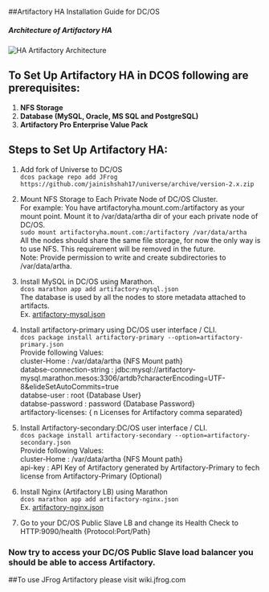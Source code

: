 ##Artifactory HA Installation Guide for DC/OS

##### Architecture of Artifactory HA

![HA Artifactory Architecture](https://raw.githubusercontent.com/JFrogDev/artifactory-dcos/master/images/HA_Diagram.png)

## To Set Up Artifactory HA in DCOS following are prerequisites:
1. **NFS Storage**
2. **Database (MySQL, Oracle,  MS SQL and PostgreSQL)**
3. **Artifactory Pro Enterprise Value Pack**


## Steps to Set Up Artifactory HA:

1. Add fork of Universe to DC/OS<br />
   ```dcos package repo add JFrog https://github.com/jainishshah17/universe/archive/version-2.x.zip```

2. Mount NFS Storage to Each Private Node of DC/OS Cluster.<br />
    For example: You have artifactoryha.mount.com:/artifactory as your mount point.
    Mount it to /var/data/artha dir of your each private node of DC/OS.<br />
    ```sudo mount artifactoryha.mount.com:/artifactory /var/data/artha```<br />
    All the nodes should share the same file storage, for now the only way is to use NFS. This requirement will be removed in the future.<br />
    Note: Provide permission to write and create subdirectories to /var/data/artha.

3. Install MySQL in DC/OS using Marathon.<br />
    ```dcos marathon app add artifactory-mysql.json```<br />
    The database is used by all the nodes to store metadata attached to artifacts.<br />
	Ex. [artifactory-mysql.json](https://github.com/JFrogDev/artifactory-mesos/blob/master/artifactory-mysql.json)

4. Install artifactory-primary using DC/OS user interface / CLI.<br />
    ```dcos package install artifactory-primary --option=artifactory-primary.json```<br />
    Provide following Values:<br />
    cluster-Home : /var/data/artha {NFS Mount path}<br />
    databse-connection-string : jdbc:mysql://artifactory-mysql.marathon.mesos:3306/artdb?characterEncoding=UTF-8&elideSetAutoCommits=true <br />
    databse-user : root {Database User}<br />
    databse-password : password {Database Password}<br />
    artifactory-licenses: { n Licenses for Artifactory comma separated} <br />

5. Install Artifactory-secondary:DC/OS user interface / CLI.<br />
    ```dcos package install artifactory-secondary --option=artifactory-secondary.json```<br />
   Provide following Values:<br />
   cluster-Home : /var/data/artha {NFS Mount path}<br />
   api-key : API Key of Artifactory generated  by Artifactory-Primary to fech license from Artifactory-Primary (Optional)

6. Install Nginx (Artifactory LB) using Marathon<br />
    ```dcos marathon app add artifactory-nginx.json```<br />
    Ex. [artifactory-nginx.json](https://github.com/JFrogDev/artifactory-mesos/blob/master/artifactory-nginx.json)


7. Go to your DC/OS Public Slave LB and change its Health Check to HTTP:9090/health {Protocol:Port/Path}



### Now try to access your DC/OS Public Slave load balancer you should be able to access Artifactory.

##To use JFrog Artifactory please visit wiki.jfrog.com

